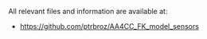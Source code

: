 All relevant files and information are available at:
- https://github.com/ptrbroz/AA4CC_FK_model_sensors